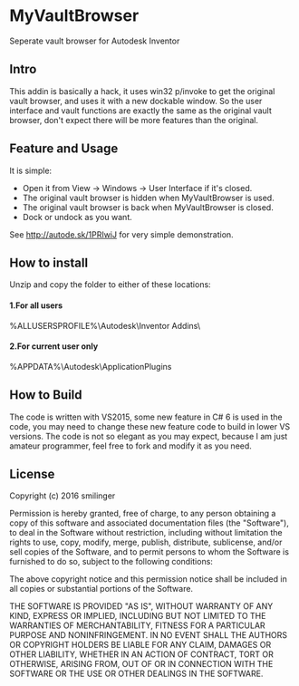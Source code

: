 # MyVaultBrowser
Seperate vault browser for Autodesk Inventor

## Intro
This addin is basically a hack, it uses win32 p/invoke to get the original vault browser, and uses it with a new dockable window. So the user interface and vault functions are exactly the same as the original vault browser, don't expect there will be more features than the original.

## Feature and Usage
It is simple:
* Open it from View -> Windows -> User Interface if it's closed.
* The original vault browser is hidden when MyVaultBrowser is used.
* The original vault browser is back when MyVaultBrowser is closed.
* Dock or undock as you want.

See http://autode.sk/1PRIwiJ for very simple demonstration.

## How to install
Unzip and copy the folder to either of these locations:
#### 1.For all users
%ALLUSERSPROFILE%\Autodesk\Inventor Addins\
#### 2.For current user only
%APPDATA%\Autodesk\ApplicationPlugins

## How to Build
The code is written with VS2015, some new feature in C# 6 is used in the code, you may need to change these new feature code to build in lower VS versions.
The code is not so elegant as you may expect, because I am just amateur programmer, feel free to fork and modify it as you need.

## License
Copyright (c) 2016 smilinger

Permission is hereby granted, free of charge, to any person obtaining a copy of this software and associated documentation files (the "Software"), to deal in the Software without restriction, including without limitation the rights to use, copy, modify, merge, publish, distribute, sublicense, and/or sell copies of the Software, and to permit persons to whom the Software is furnished to do so, subject to the following conditions:

The above copyright notice and this permission notice shall be included in all copies or substantial portions of the Software.

THE SOFTWARE IS PROVIDED "AS IS", WITHOUT WARRANTY OF ANY KIND, EXPRESS OR IMPLIED, INCLUDING BUT NOT LIMITED TO THE WARRANTIES OF MERCHANTABILITY, FITNESS FOR A PARTICULAR PURPOSE AND NONINFRINGEMENT. IN NO EVENT SHALL THE AUTHORS OR COPYRIGHT HOLDERS BE LIABLE FOR ANY CLAIM, DAMAGES OR OTHER LIABILITY, WHETHER IN AN ACTION OF CONTRACT, TORT OR OTHERWISE, ARISING FROM, OUT OF OR IN CONNECTION WITH THE SOFTWARE OR THE USE OR OTHER DEALINGS IN THE SOFTWARE.
